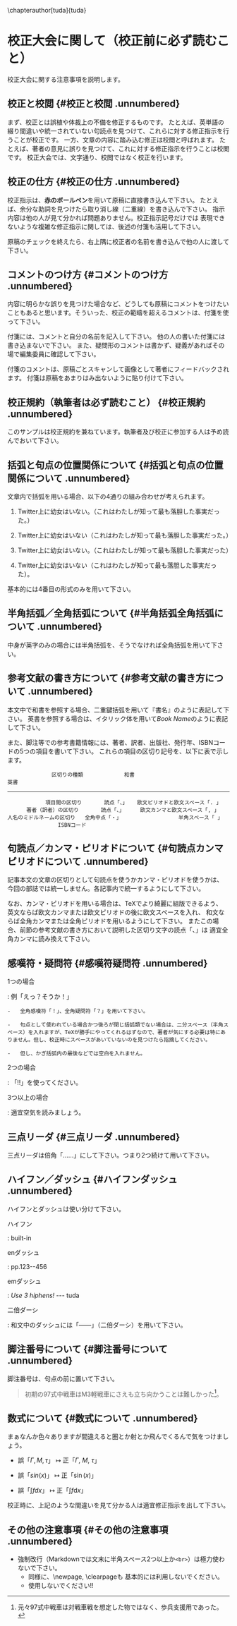 \chapterauthor[tuda]{tuda}

# 校正大会に関して（校正前に必ず読むこと）

校正大会に関する注意事項を説明します。

## 校正と校閲 {#校正と校閲 .unnumbered}

まず、校正とは誤植や体裁上の不備を修正するものです。
たとえば、英単語の綴り間違いや統一されていない句読点を見つけて、これらに対する修正指示を行うことが校正です。
一方、文章の内容に踏み込む修正は校閲と呼ばれます。
たとえば、著者の意見に誤りを見つけて、これに対する修正指示を行うことは校閲です。
校正大会では、文字通り、校閲ではなく校正を行います。

## 校正の仕方 {#校正の仕方 .unnumbered}

校正指示は、**赤のボールペン**を用いて原稿に直接書き込んで下さい。
たとえば、余分な助詞を見つけたら取り消し線（二重線）を書き込んで下さい。
指示内容は他の人が見て分かれば問題ありません。校正指示記号だけでは
表現できないような複雑な修正指示に関しては、後述の付箋も活用して下さい。

原稿のチェックを終えたら、右上隅に校正者の名前を書き込んで他の人に渡して下さい。

## コメントのつけ方 {#コメントのつけ方 .unnumbered}

内容に明らかな誤りを見つけた場合など、どうしても原稿にコメントをつけたい
こともあると思います。そういった、校正の範疇を超えるコメントは、付箋を使って下さい。

付箋には、コメントと自分の名前を記入して下さい。
他の人の書いた付箋には書き込まないで下さい。
また、疑問形のコメントは書かず、疑義があればその場で編集委員に確認して下さい。

付箋のコメントは、原稿ごとスキャンして画像として著者にフィードバックされます。
付箋は原稿をあまりはみ出ないように貼り付けて下さい。

## 校正規約（執筆者は必ず読むこと） {#校正規約 .unnumbered}

このサンプルは校正規約を兼ねています。執筆者及び校正に参加する人は予め読んでおいて下さい。

## 括弧と句点の位置関係について {#括弧と句点の位置関係について .unnumbered}

文章内で括弧を用いる場合、以下の4通りの組み合わせが考えられます。

1.  Twitter上に幼女はいない。（これはわたしが知って最も落胆した事実だった。）

2.  Twitter上に幼女はいない（これはわたしが知って最も落胆した事実だった。）

3.  Twitter上に幼女はいない。（これはわたしが知って最も落胆した事実だった）

4.  Twitter上に幼女はいない（これはわたしが知って最も落胆した事実だった）。

基本的には4番目の形式のみを用いて下さい。

## 半角括弧／全角括弧について {#半角括弧全角括弧について .unnumbered}

中身が英字のみの場合には半角括弧を、そうでなければ全角括弧を用いて下さい。

## 参考文献の書き方について {#参考文献の書き方について .unnumbered}

本文中で和書を参照する場合、二重鍵括弧を用いて『書名』のように表記して下さい。
英書を参照する場合は、イタリック体を用いて*Book
Name*のように表記して下さい。

また、脚注等での参考書籍情報には、著者、訳者、出版社、発行年、ISBNコードの5つの項目を書いて下さい。
これらの項目の区切り記号を、以下に表で示します。

                  区切りの種類             和書                               英書
  ---------------------------- ---------------- ----------------------------------
                項目間の区切り       読点「、」   欧文ピリオドと欧文スペース「. 」
          著者（訳者）の区切り       読点「、」     欧文カンマと欧文スペース「, 」
    人名のミドルネームの区切り   全角中点「・」                  半角スペース「 」
                    ISBNコード                  

## 句読点／カンマ・ピリオドについて {#句読点カンマピリオドについて .unnumbered}

記事本文の文章の区切りとして句読点を使うかカンマ・ピリオドを使うかは、
今回の部誌では統一しません。各記事内で統一するようにして下さい。

なお、カンマ・ピリオドを用いる場合は、TeXでより綺麗に組版できるよう、
英文ならば欧文カンマまたは欧文ピリオドの後に欧文スペースを入れ、
和文ならば全角カンマまたは全角ピリオドを用いるようにして下さい。
またこの場合、前節の参考文献の書き方において説明した区切り文字の読点「、」は
適宜全角カンマに読み換えて下さい。

## 感嘆符・疑問符 {#感嘆符疑問符 .unnumbered}

1つの場合

:   例「えっ？そうか！」

    -   全角感嘆符「！」、全角疑問符「？」を用いて下さい。

    -   句点として使われている場合かつ後ろが閉じ括弧類でない場合は、二分スペース（半角スペース）を入れますが、TeXが勝手にやってくれるはずなので、著者が気にする必要は特にありません。但し、校正時にスペースがあいていないのを見つけたら指摘してください。

    -   但し、かぎ括弧内の最後などでは空白を入れません。

2つの場合

:   「‼」を使ってください。

3つ以上の場合

:   適宜空気を読みましょう。

## 三点リーダ {#三点リーダ .unnumbered}

三点リーダは倍角「……」にして下さい。つまり2つ続けて用いて下さい。

## ハイフン／ダッシュ {#ハイフンダッシュ .unnumbered}

ハイフンとダッシュは使い分けて下さい。

ハイフン

:   built-in

enダッシュ

:   pp.123--456

emダッシュ

:   *Use 3 hiphens!* --- tuda

二倍ダーシ

:   和文中のダッシュには「――」（二倍ダーシ）を用いて下さい。

## 脚注番号について {#脚注番号について .unnumbered}

脚注番号は、句点の前に置いて下さい。

> 初期の97式中戦車はM3軽戦車にさえも立ち向かうことは難しかった[^1]。

## 数式について {#数式について .unnumbered}

まぁなんか色々ありますが間違えると圏とか射とか飛んでくるんで気をつけましょう。

-   誤「$\Gamma, M, \tau$」 $\mapsto$ 正「$\Gamma$, $M$, $\tau$」

-   誤「$sin(x)$」 $\mapsto$ 正「$\sin(x)$」

-   誤「$\int f dx$」 $\mapsto$ 正「$\int f \mathrm{d}x$」

校正時に、上記のような間違いを見て分かる人は適宜修正指示を出して下さい。

## その他の注意事項 {#その他の注意事項 .unnumbered}

- 強制改行（Markdownでは文末に半角スペース2つ以上か`<br>`）は極力使わないで下さい。
  - 同様に、\\newpage, \\clearpageも 基本的には利用しないでください。
  - 使用しないでください‼

[^1]: 元々97式中戦車は対戦車戦を想定した物ではなく、歩兵支援用であった。
